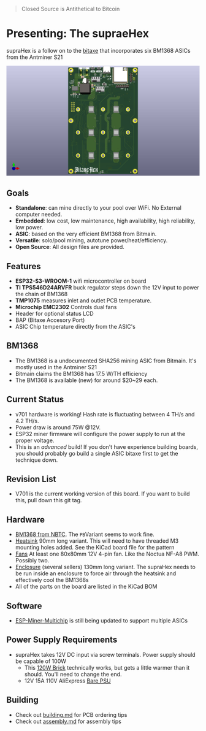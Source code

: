 > Closed Source is Antithetical to Bitcoin

# Presenting: The supraeHex
supraHex is a follow on to the [bitaxe](https://github.com/skot/bitaxe) that incorporates six BM1368 ASICs from the Antminer S21

![supraHex render](doc/bitaxeHex-701-render.png)

## Goals
- **Standalone**: can mine directly to your pool over WiFi. No External computer needed.
- **Embedded**: low cost, low maintenance, high availability, high reliability, low power.
- **ASIC**: based on the very efficient BM1368 from Bitmain.
- **Versatile**: solo/pool mining, autotune power/heat/efficiency.
- **Open Source**: All design files are provided.

## Features
- **ESP32-S3-WROOM-1** wifi microcontroller on board
- **TI TPS546D24ARVFR** buck regulator steps down the 12V input to power the chain of BM1368
- **TMP1075** measures inlet and outlet PCB temperature.
- **Microchip EMC2302** Controls dual fans
- Header for optional status LCD
- BAP (Bitaxe Accesory Port)
- ASIC Chip temperature directly from the ASIC's

## BM1368
- The BM1368 is a undocumented SHA256 mining ASIC from Bitmain. It's mostly used in the Antminer S21
- Bitmain claims the BM1368 has 17.5 W/TH efficiency
- The BM1368 is available (new) for around $20~29 each.

## Current Status
- v701 hardware is working! Hash rate is fluctuating between 4 TH/s and 4.2 TH/s.
- Power draw is around 75W @12V.
- ESP32 miner firmware will configure the power supply to run at the proper voltage.
- This is an _advanced_ build! If you don't have experience building boards, you should probably go build a single ASIC bitaxe first to get the technique down.

## Revision List
- V701 is the current working version of this board.  If you want to build this, pull down this git tag.

## Hardware
- [BM1368 from NBTC](https://www.nbtcminer.com/shop/miner-parts/miner-chip/new-bm1368-bm1368pb-for-antminer-s21-t21-hdyro/). The `PB`Variant seems to work fine.
- [Heatsink](https://www.aliexpress.us/item/3256805608902122.html) 90mm long variant. This will need to have threaded M3 mounting holes added. See the KiCad board file for the pattern
- [Fans](https://www.amazon.com/Noctua-NF-A8-PWM-Premium-Quiet/dp/B00NEMG62M) At least one 80x80mm 12V 4-pin fan. Like the Noctua NF-A8 PWM. Possibly two.
- [Enclosure](https://www.aliexpress.us/item/3256806064761702.html) (several sellers) 130mm long variant. The supraHex needs to be run inside an enclosure to force air through the heatsink and effectively cool the BM1368s
- All of the parts on the board are listed in the KiCad BOM

## Software
- [ESP-Miner-Multichip](https://github.com/bitaxeorg/esp-miner-multichip) is still being updated to support multiple ASICs

## Power Supply Requirements
- supraHex takes 12V DC input via screw terminals. Power supply should be capable of 100W
  - This [120W Brick](https://www.amazon.com/gp/product/B07PWZQ33N) technically works, but gets a little warmer than it should. You'll need to change the end.
  - 12V 15A 110V AliExpress [Bare PSU](https://www.aliexpress.us/item/3256805439916551.html)

## Building
- Check out [building.md](building.md) for PCB ordering tips
- Check out [assembly.md](assembly.md) for assembly tips
